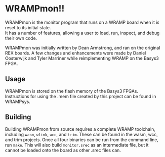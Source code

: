 # WRAMPmon!!

WRAMPmon is the monitor program that runs on a WRAMP board when it is reset
to its initial state.  
It has a number of features, allowing a user to load, run, inspect, and debug
their own code.

WRAMPmon was initially written by Dean Armstrong, and ran on the original
REX boards. A few changes and enhancements were made by Daniel Oosterwijk
and Tyler Marriner while reimplementing WRAMP on the Basys3 FPGA.

## Usage

WRAMPmon is stored on the flash memory of the Basys3 FPGAs. Instructions for
using the .mem file created by this project can be found in WRAMPsys.

## Building

Building WRAMPmon from source requires a complete WRAMP toolchain, including
`wasm`, `wlink`, `wcc`, and `trim`.
These can be found in the wasm, wcc, and trim projects.
Once all four binaries can be run from the command line, run `make`.
This will also build `monitor.srec` as an intermediate file, but it cannot
be loaded onto the board as other .srec files can.
